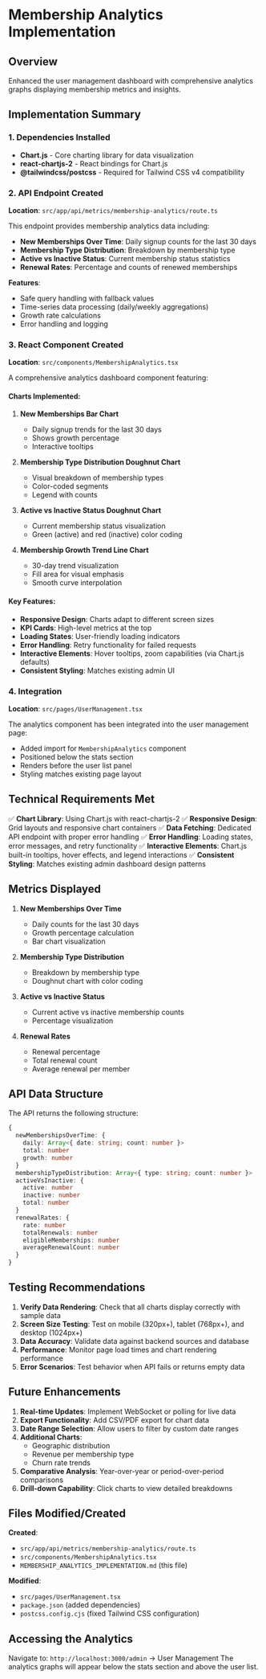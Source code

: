 # Membership Analytics Implementation

## Overview
Enhanced the user management dashboard with comprehensive analytics graphs displaying membership metrics and insights.

## Implementation Summary

### 1. Dependencies Installed
- **Chart.js** - Core charting library for data visualization
- **react-chartjs-2** - React bindings for Chart.js
- **@tailwindcss/postcss** - Required for Tailwind CSS v4 compatibility

### 2. API Endpoint Created
**Location**: `src/app/api/metrics/membership-analytics/route.ts`

This endpoint provides membership analytics data including:
- **New Memberships Over Time**: Daily signup counts for the last 30 days
- **Membership Type Distribution**: Breakdown by membership type
- **Active vs Inactive Status**: Current membership status statistics
- **Renewal Rates**: Percentage and counts of renewed memberships

**Features**:
- Safe query handling with fallback values
- Time-series data processing (daily/weekly aggregations)
- Growth rate calculations
- Error handling and logging

### 3. React Component Created
**Location**: `src/components/MembershipAnalytics.tsx`

A comprehensive analytics dashboard component featuring:

#### Charts Implemented:
1. **New Memberships Bar Chart**
   - Daily signup trends for the last 30 days
   - Shows growth percentage
   - Interactive tooltips

2. **Membership Type Distribution Doughnut Chart**
   - Visual breakdown of membership types
   - Color-coded segments
   - Legend with counts

3. **Active vs Inactive Status Doughnut Chart**
   - Current membership status visualization
   - Green (active) and red (inactive) color coding

4. **Membership Growth Trend Line Chart**
   - 30-day trend visualization
   - Fill area for visual emphasis
   - Smooth curve interpolation

#### Key Features:
- **Responsive Design**: Charts adapt to different screen sizes
- **KPI Cards**: High-level metrics at the top
- **Loading States**: User-friendly loading indicators
- **Error Handling**: Retry functionality for failed requests
- **Interactive Elements**: Hover tooltips, zoom capabilities (via Chart.js defaults)
- **Consistent Styling**: Matches existing admin UI

### 4. Integration
**Location**: `src/pages/UserManagement.tsx`

The analytics component has been integrated into the user management page:
- Added import for `MembershipAnalytics` component
- Positioned below the stats section
- Renders before the user list panel
- Styling matches existing page layout

## Technical Requirements Met

✅ **Chart Library**: Using Chart.js with react-chartjs-2
✅ **Responsive Design**: Grid layouts and responsive chart containers
✅ **Data Fetching**: Dedicated API endpoint with proper error handling
✅ **Error Handling**: Loading states, error messages, and retry functionality
✅ **Interactive Elements**: Chart.js built-in tooltips, hover effects, and legend interactions
✅ **Consistent Styling**: Matches existing admin dashboard design patterns

## Metrics Displayed

1. **New Memberships Over Time**
   - Daily counts for the last 30 days
   - Growth percentage calculation
   - Bar chart visualization

2. **Membership Type Distribution**
   - Breakdown by membership type
   - Doughnut chart with color coding

3. **Active vs Inactive Status**
   - Current active vs inactive membership counts
   - Percentage visualization

4. **Renewal Rates**
   - Renewal percentage
   - Total renewal count
   - Average renewal per member

## API Data Structure

The API returns the following structure:
```typescript
{
  newMembershipsOverTime: {
    daily: Array<{ date: string; count: number }>
    total: number
    growth: number
  }
  membershipTypeDistribution: Array<{ type: string; count: number }>
  activeVsInactive: {
    active: number
    inactive: number
    total: number
  }
  renewalRates: {
    rate: number
    totalRenewals: number
    eligibleMemberships: number
    averageRenewalCount: number
  }
}
```

## Testing Recommendations

1. **Verify Data Rendering**: Check that all charts display correctly with sample data
2. **Screen Size Testing**: Test on mobile (320px+), tablet (768px+), and desktop (1024px+)
3. **Data Accuracy**: Validate data against backend sources and database
4. **Performance**: Monitor page load times and chart rendering performance
5. **Error Scenarios**: Test behavior when API fails or returns empty data

## Future Enhancements

1. **Real-time Updates**: Implement WebSocket or polling for live data
2. **Export Functionality**: Add CSV/PDF export for chart data
3. **Date Range Selection**: Allow users to filter by custom date ranges
4. **Additional Charts**: 
   - Geographic distribution
   - Revenue per membership type
   - Churn rate trends
5. **Comparative Analysis**: Year-over-year or period-over-period comparisons
6. **Drill-down Capability**: Click charts to view detailed breakdowns

## Files Modified/Created

**Created**:
- `src/app/api/metrics/membership-analytics/route.ts`
- `src/components/MembershipAnalytics.tsx`
- `MEMBERSHIP_ANALYTICS_IMPLEMENTATION.md` (this file)

**Modified**:
- `src/pages/UserManagement.tsx`
- `package.json` (added dependencies)
- `postcss.config.cjs` (fixed Tailwind CSS configuration)

## Accessing the Analytics

Navigate to: `http://localhost:3000/admin` → User Management
The analytics graphs will appear below the stats section and above the user list.

